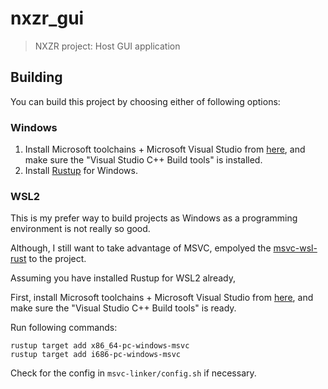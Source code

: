 # nxzr_gui

> NXZR project: Host GUI application

## Building

You can build this project by choosing either of following options:

### Windows

1. Install Microsoft toolchains + Microsoft Visual Studio from [here](https://visualstudio.microsoft.com/visual-cpp-build-tools/), and make sure the "Visual Studio C++ Build tools" is installed.
2. Install [Rustup](https://www.rust-lang.org/tools/install) for Windows.

### WSL2

This is my prefer way to build projects as Windows as a programming environment is not really so good.

Although, I still want to take advantage of MSVC, empolyed the [msvc-wsl-rust](https://github.com/strickczq/msvc-wsl-rust) to the project.

Assuming you have installed Rustup for WSL2 already,

First, install Microsoft toolchains + Microsoft Visual Studio from [here](https://visualstudio.microsoft.com/visual-cpp-build-tools/), and make sure the "Visual Studio C++ Build tools" is ready.

Run following commands:

```shell
rustup target add x86_64-pc-windows-msvc
rustup target add i686-pc-windows-msvc
```

Check for the config in `msvc-linker/config.sh` if necessary.
